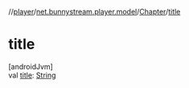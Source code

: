 //[player](../../../index.md)/[net.bunnystream.player.model](../index.md)/[Chapter](index.md)/[title](title.md)

# title

[androidJvm]\
val [title](title.md): [String](https://kotlinlang.org/api/latest/jvm/stdlib/kotlin-stdlib/kotlin/-string/index.html)
